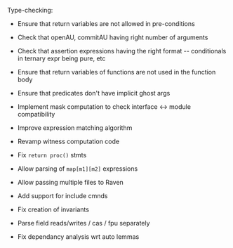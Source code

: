 Type-checking:
  - Ensure that return variables are not allowed in pre-conditions
  - Check that openAU, commitAU having right number of arguments
  - Check that assertion expressions having the right format -- conditionals in ternary expr being pure, etc
  - Ensure that return variables of functions are not used in the function body
  - Ensure that predicates don't have implicit ghost args

- Implement mask computation to check interface <-> module compatibility
- Improve expression matching algorithm
- Revamp witness computation code

- Fix `return proc()` stmts
- Allow parsing of `map[m1][m2]` expressions
- Allow passing multiple files to Raven

- Add support for include cmnds
- Fix creation of invariants
- Parse field reads/writes / cas / fpu separately
- Fix dependancy analysis wrt auto lemmas